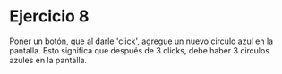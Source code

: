 # Ejercicio 8

Poner un botón, que al darle 'click', agregue un nuevo circulo azul en la pantalla. Esto significa que después de 3 clicks, debe haber 3 circulos azules en la pantalla.
